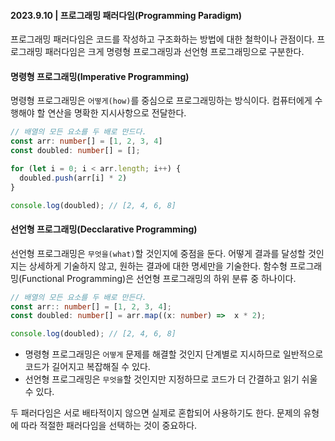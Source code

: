 #### 2023.9.10 | 프로그래밍 패러다임(Programming Paradigm)

프로그래밍 패러다임은 코드를 작성하고 구조화하는 방법에 대한 철학이나 관점이다. 프로그래밍 패러다임은 크게 명령형 프로그래밍과 선언형 프로그래밍으로 구분한다.

#### 명령형 프로그래밍(Imperative Programming)

명령형 프로그래밍은 `어떻게(how)`를 중심으로 프로그래밍하는 방식이다. 컴퓨터에게 수행해야 할 연산을 명확한 지시사항으로 전달한다. 

````typescript
// 배열의 모든 요소를 두 배로 만드다.
const arr: number[] = [1, 2, 3, 4]
const doubled: number[] = [];

for (let i = 0; i < arr.length; i++) {
  doubled.push(arr[i] * 2)
}

console.log(doubled); // [2, 4, 6, 8]
````

#### 선언형 프로그래밍(Decclarative Programming)

선언형 프로그래밍은 `무엇을(what)`할 것인지에 중점을 둔다. 어떻게 결과를 달성할 것인지는 상세하게 기술하지 않고, 원하는 결과에 대한 명세만을 기술한다. 함수형 프로그래밍(Functional Programming)은 선언형 프로그래밍의 하위 분류 중 하나이다.

````typescript
// 배열의 모든 요소를 두 배로 만든다.
const arr:: number[] = [1, 2, 3, 4];
const doubled: number[] = arr.map((x: number) =>  x * 2);

console.log(doubled); // [2, 4, 6, 8]
````

- 명령형 프로그래밍은 `어떻게` 문제를 해결할 것인지 단계별로 지시하므로 일반적으로 코드가 길어지고 복잡해질 수 있다.
- 선언형 프로그래밍은 `무엇을`할 것인지만 지정하므로 코드가 더 간결하고 읽기 쉬울 수 있다. 

두 패러다임은 서로 배타적이지 않으면 실제로 혼합되어 사용하기도 한다. 문제의 유형에 따라 적절한 패러다임을 선택하는 것이 중요하다.